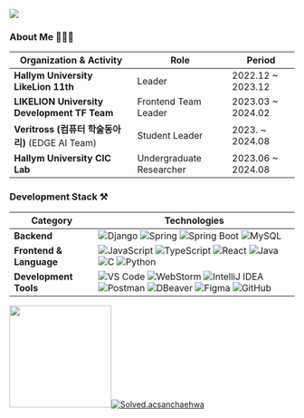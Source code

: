 <img src="https://readme-typing-svg.herokuapp.com?font=Oleo+Script&color=B2CABF&size=35&center=true&vCenter=true&width=404&height=53&lines=%E3%80%80%E3%80%80Hello+HwaYoung's+Github+%E3%80%80%E3%80%80"><br/>

### About Me 👩🏻‍💻

| **Organization & Activity**                     | **Role**                      | **Period**           |
|-------------------------------------------------|------------------------------|----------------------|
| **Hallym University LikeLion 11th** | Leader                       | 2022.12 ~ 2023.12 |
| **LIKELION University Development TF Team**      | Frontend Team Leader         | 2023.03 ~ 2024.02    |
| **Veritross (컴퓨터 학술동아리)** (EDGE AI Team)  | Student Leader               | 2023. ~ 2024.08    |
| **Hallym University CIC Lab**        | Undergraduate Researcher     | 2023.06 ~ 2024.08    |


### Development Stack ⚒️
| **Category**          | **Technologies**                                                                                                                                                                |
|------------------------|-------------------------------------------------------------------------------------------------------------------------------------------------------------------------------|
| **Backend**           | ![Django](https://img.shields.io/badge/Django-092E20?style=flat-square&logo=django&logoColor=white) ![Spring](https://img.shields.io/badge/Spring-6DB33F?style=flat-square&logo=spring&logoColor=white) ![Spring Boot](https://img.shields.io/badge/Spring%20Boot-6DB33F?style=flat-square&logo=springboot&logoColor=white) ![MySQL](https://img.shields.io/badge/MySQL-4479A1?style=flat-square&logo=mysql&logoColor=white) |
| **Frontend & Language** | ![JavaScript](https://img.shields.io/badge/JavaScript-F7DF1E?style=flat-square&logo=javascript&logoColor=black) ![TypeScript](https://img.shields.io/badge/TypeScript-3178C6?style=flat-square&logo=typescript&logoColor=black) ![React](https://img.shields.io/badge/React-61DAFB?style=flat-square&logo=react&logoColor=black) ![Java](https://img.shields.io/badge/Java-%23ED8B00?style=flat-square&logo=OpenJDK&logoColor=black) ![C](https://img.shields.io/badge/C-A8B9CC?style=flat-square&logo=C%2B%2B&logoColor=white) ![Python](https://img.shields.io/badge/Python-3776AB?style=flat-square&logo=python&logoColor=white) |
| **Development Tools** | ![VS Code](https://img.shields.io/badge/VS%20Code-0078d7.svg?style=flat-square&logo=visual-studio-code&logoColor=white) ![WebStorm](https://img.shields.io/badge/WebStorm-143?style=flat-square&logo=webstorm&logoColor=white&color=black) ![IntelliJ IDEA](https://img.shields.io/badge/IntelliJ%20IDEA-143?style=flat-square&logo=IntelliJ%20IDEA&logoColor=white&color=black) ![Postman](https://img.shields.io/badge/Postman-E34F26?style=flat-square&logo=postman&logoColor=white) ![DBeaver](https://img.shields.io/badge/Dbeaver-382923?style=flat-square&logo=Dbeaver&logoColor=white) ![Figma](https://img.shields.io/badge/Figma-%23F24E1E.svg?style=flat-square&logo=figma&logoColor=white) ![GitHub](https://img.shields.io/badge/GitHub-181717?style=flat-square&logo=github&logoColor=white) |

<!--
[![Young's GitHub stats](https://github-readme-stats.vercel.app/api?username=sanchaehwa&count_private=true&show_icons=true&theme=prussian)](https://github.com/sanchaehwa/github-readme-stats)
-->
<img src="https://render.gitanimals.org/farms/sanchaehwa" height="180" />[![Solved.acsanchaehwa](http://mazassumnida.wtf/api/v2/generate_badge?boj=yeong20311)](https://solved.ac/yeong20311)
